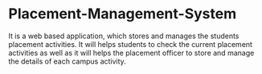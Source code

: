 # Placement-Management-System
It is a web based application, which stores and manages the students placement activities. It will helps students to check the current placement activities as well as it will helps the placement officer to store and manage the details of each campus activity.

